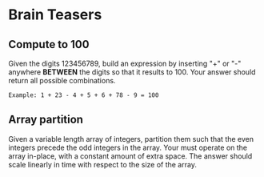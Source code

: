 # Brain Teasers
## Compute to 100
Given the digits 123456789, build an expression by inserting "+" or "-" anywhere **BETWEEN** the digits so that it results to 100.
Your answer should return all possible combinations.
```
Example: 1 + 23 - 4 + 5 + 6 + 78 - 9 = 100
```

## Array partition
Given a variable length array of integers, partition them such that the even integers precede the odd integers in the array. Your must operate on the array in-place, with a constant amount of extra space. 
The answer should scale linearly in time with respect to the size of the array.